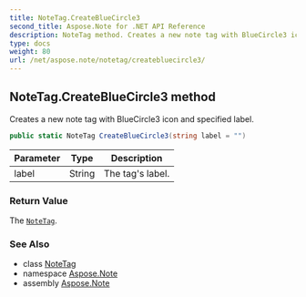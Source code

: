 ```yaml
---
title: NoteTag.CreateBlueCircle3
second_title: Aspose.Note for .NET API Reference
description: NoteTag method. Creates a new note tag with BlueCircle3 icon and specified label
type: docs
weight: 80
url: /net/aspose.note/notetag/createbluecircle3/
---
```

## NoteTag.CreateBlueCircle3 method

Creates a new note tag with BlueCircle3 icon and specified label.

```csharp
public static NoteTag CreateBlueCircle3(string label = "")
```

| Parameter | Type | Description |
| --- | --- | --- |
| label | String | The tag's label. |

### Return Value

The [`NoteTag`](../).

### See Also

* class [NoteTag](../)
* namespace [Aspose.Note](../../notetag/)
* assembly [Aspose.Note](../../../)


